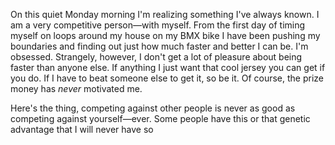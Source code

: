 On this quiet Monday morning I'm realizing something I've always known. I am a very competitive person—with myself. From the first day of timing myself on loops around my house on my BMX bike I have been pushing my boundaries and finding out just how much faster and better I can be. I'm obsessed. Strangely, however, I don't get a lot of pleasure about being faster than anyone else. If anything I just want that cool jersey you can get if you do. If I have to beat someone else to get it, so be it. Of course, the prize money has *never* motivated me.

Here's the thing, competing against other people is never as good as competing against yourself—ever. Some people have this or that genetic advantage that I will never have so